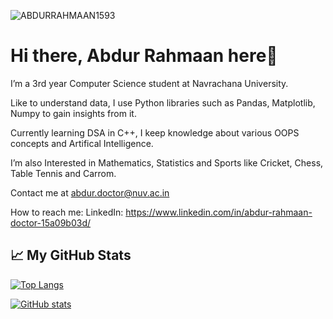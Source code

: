 <p align="left"> <img src="https://komarev.com/ghpvc/?username=ABDURRAHMAAN1593&label=Profile%20views&color=brightgreen&style=plastic" alt="ABDURRAHMAAN1593" /> </p>

# Hi there, Abdur Rahmaan here👋

I’m a 3rd year Computer Science student at Navrachana University.

Like to understand data, I use Python libraries such as Pandas, Matplotlib, Numpy to gain insights from it.

Currently learning DSA in C++, I keep knowledge about various OOPS concepts and Artifical Intelligence.

I’m also Interested in Mathematics, Statistics and Sports like Cricket, Chess, Table Tennis and Carrom.

Contact me at abdur.doctor@nuv.ac.in

How to reach me: LinkedIn: https://www.linkedin.com/in/abdur-rahmaan-doctor-15a09b03d/

## &#x1f4c8; My GitHub Stats

[![Top Langs](https://github-readme-stats.vercel.app/api/top-langs/?username=ABDURRAHMAAN1593&hide=java,html,css&theme=react)](https://github.com/anuraghazra/github-readme-stats)

[![GitHub stats](https://github-readme-stats.vercel.app/api?username=ABDURRAHMAAN1593&theme=react)](https://github.com/anuraghazra/github-readme-stats)
